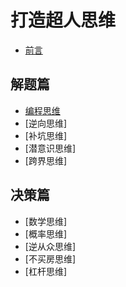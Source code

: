 # 打造超人思维

* [前言](00.md)

## 解题篇

* [编程思维](01.md)
* [逆向思维]
* [补坑思维]
* [潜意识思维]
* [跨界思维]

## 决策篇

* [数学思维]
* [概率思维]
* [逆从众思维]
* [不买房思维]
* [杠杆思维]
